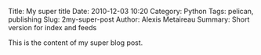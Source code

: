Title: My super title
Date: 2010-12-03 10:20
Category: Python
Tags: pelican, publishing
Slug: 2my-super-post
Author: Alexis Metaireau
Summary: Short version for index and feeds

This is the content of my super blog post.

